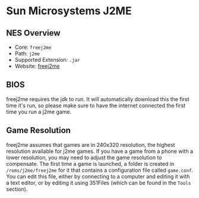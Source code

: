 # Sun Microsystems J2ME

## NES Overview

- Core: `freej2me`
- Path: `j2me`
- Supported Extension: `.jar`
- Website: [freej2me](https://github.com/hex007/freej2me)

## BIOS

freej2me requires the jdk to run. It will automatically download this the first time it's run, so please make sure to have the internet connected the first time you run a j2me game.

## Game Resolution

freej2me assumes that games are in 240x320 resolution, the highest resolution available for j2me games. If you have a game from a phone with a lower resolution, you may need to adjust the game resolution to compensate. The first time a game is launched, a folder is created in `/roms/j2me/freej2me` for it that contains a configuration file called `game.conf`. You can edit this file, either by connecting to a computer and editing it with a text editor, or by editing it using 351Files (which can be found in the `Tools` section).
